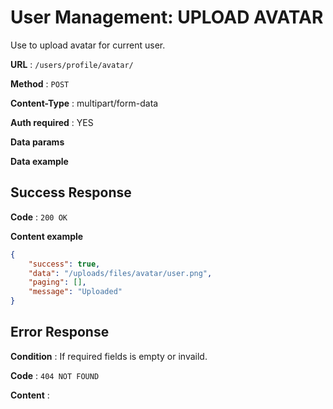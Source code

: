 # User Management: UPLOAD AVATAR

Use to upload avatar for current user.

**URL** : `/users/profile/avatar/`

**Method** : `POST`

**Content-Type** : multipart/form-data

**Auth required** : YES

**Data params**

**Data example**

## Success Response

**Code** : `200 OK`

**Content example**

```json
{
    "success": true,
    "data": "/uploads/files/avatar/user.png",
    "paging": [],
    "message": "Uploaded"
}
```

## Error Response

**Condition** : If required fields is empty or invaild.

**Code** : `404 NOT FOUND`

**Content** :

```json

```